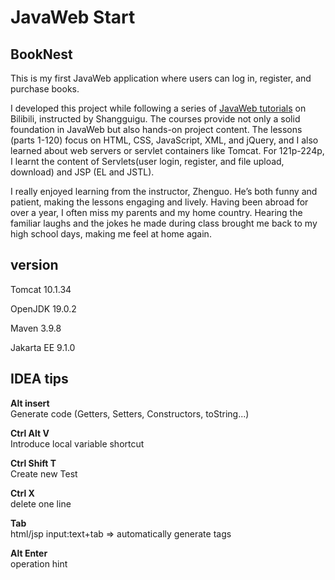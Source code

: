 # JavaWeb Start

## BookNest
This is my first JavaWeb application where users can log in, register, and purchase books.

I developed this project while following a series of [JavaWeb tutorials](https://www.bilibili.com/video/BV1Y7411K7zz) on Bilibili, instructed by Shangguigu. The courses provide not only a solid foundation in JavaWeb but also hands-on project content. The lessons (parts 1-120) focus on HTML, CSS, JavaScript, XML, and jQuery, and I also learned about web servers or servlet containers like Tomcat. For 121p-224p,  I learnt the content of Servlets(user login, register, and file upload, download) and JSP (EL and JSTL).

I really enjoyed learning from the instructor, Zhenguo. He’s both funny and patient, making the lessons engaging and lively. Having been abroad for over a year, I often miss my parents and my home country. Hearing the familiar laughs and the jokes he made during class brought me back to my high school days, making me feel at home again.



## version

Tomcat	10.1.34

OpenJDK	19.0.2

Maven	3.9.8

Jakarta EE	9.1.0

## IDEA tips
**Alt insert**  
Generate code (Getters, Setters, Constructors, toString...)

**Ctrl Alt V**  
Introduce local variable shortcut

**Ctrl Shift T**<br />
Create new Test

**Ctrl X**<br />
delete one line

**Tab**<br />
html/jsp input:text+tab => automatically generate tags

**Alt Enter**<br />
operation hint
